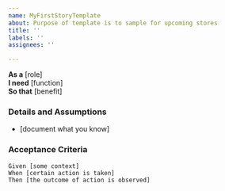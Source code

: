 ```yaml
---
name: MyFirstStoryTemplate
about: Purpose of template is to sample for upcoming stores
title: ''
labels: ''
assignees: ''

---
```


**As a** [role]  
**I need** [function]  
**So that** [benefit]  
	   
### Details and Assumptions
* [document what you know]

### Acceptance Criteria  
	   
```gherkin
Given [some context]
When [certain action is taken]
Then [the outcome of action is observed]
